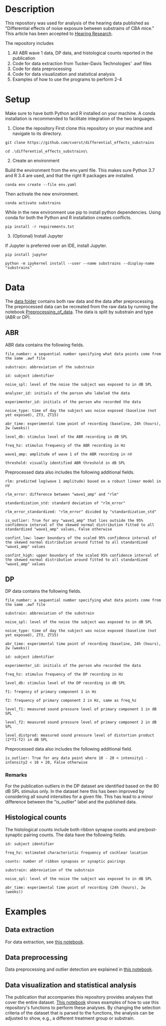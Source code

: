 # Description
This repository was used for analysis of the hearing data published as "Differential effects of noise exposure between substrains of CBA mice." This article has been accepted to [Hearing Research](https://www.sciencedirect.com/journal/hearing-research).

The repository includes
1. All ABR wave 1 data, DP data, and histological counts reported in the publication
2. Code for data extraction from Tucker-Davis Technologies' .awf files
3. Code for data preprocessing
4. Code for data visualization and statistical analysis
5. Examples of how to use the programs to perform 2-4

# Setup
Make sure to have both Python and R installed on your machine. A conda installation is recommended to facilitate integration of the two languages.

1. Clone the repository
First clone this repository on your machine and navigate to its directory.

`git clone https://github.com/cverst/differential_effects_substrains`

`cd .\differential_effects_substrains\`

2. Create an environment

Build the environment from the env.yaml file. This makes sure Python 3.7 and R 3.4 are used, and that the right R packages are installed.

`conda env create --file env.yaml`

Then activate the new environment.

`conda activate substrains`

While in the new environment use pip to install python dependencies. Using conda for both the Python and R installation creates conflicts.

`pip install -r requirements.txt`

3. (Optional) Install Jupyter

If Jupyter is preferred over an IDE, install Jupyter.

`pip install jupyter`

`python -m ipykernel install --user --name substrains --display-name "substrains"`

# Data

The [data folder](https://github.com/cverst/differential_effects_substrains/tree/main/data) contains both raw data and the data after preprocessing. The preprocessed data can be recreated from the raw data by running the notebook [Preprocessing_of_data](https://github.com/cverst/differential_effects_substrains/blob/main/Preprocessing_of_data.ipynb). The data is split by substrain and type (ABR or DP).

## ABR

ABR data contains the following fields.

    file_number: a sequential number specifying what data points come from the same .awf file

    substrain: abbreviation of the substrain

    id: subject identifier

    noise_spl: level of the noise the subject was exposed to in dB SPL

    analyzer_id: initials of the person who labeled the data

    experimenter_id: initials of the person who recorded the data

    noise_type: time of day the subject was noise exposed (baseline (not yet exposed), ZT3, ZT15)

    abr_time: experimental time point of recording (baseline, 24h (hours), 2w (weeks))

    level_db: stimulus level of the ABR recording in dB SPL

    freq_hz: stimulus frequency of the ABR recording in Hz

    wave1_amp: amplitude of wave 1 of the ABR recording in nV

    threshold: visually identified ABR threshold in dB SPL

Preprocessed data also includes the following additional fields.

    rlm: predicted log(wave 1 amplitude) based on a robust linear model in nV

    rlm_error: difference between "wave1_amp" and "rlm"

    standardization_std: standard deviation of "rlm_error"

    rlm_error_standardized: "rlm_error" divided by "standardization_std"

    is_outlier: True for any "wave1_amp" that lies outside the 95% confidence interval of the skewed normal distribution fitted to all standardized "wave1_amp" values, False otherwise

    confint_low: lower boundary of the scaled 95% confidence interval of the skewed normal distribution around fitted to all standardized "wave1_amp" values

    confint_high: upper boundary of the scaled 95% confidence interval of the skewed normal distribution around fitted to all standardized "wave1_amp" values

## DP

DP data contains the following fields.

    file_number: a sequential number specifying what data points come from the same .awf file

    substrain: abbreviation of the substrain

    noise_spl: level of the noise the subject was exposed to in dB SPL

    noise_type: time of day the subject was noise exposed (baseline (not yet exposed), ZT3, ZT15)

    abr_time: experimental time point of recording (baseline, 24h (hours), 2w (weeks))

    id: subject identifier

    experimenter_id: initials of the person who recorded the data

    freq_hz: stimulus frequency of the DP recording in Hz

    level_db: stimulus level of the DP recording in dB SPL

    f1: freqency of primary component 1 in Hz

    f2: frequency of primary component 2 in Hz, same as freq_hz

    level_f1: measured sound pressure level of primary component 1 in dB SPL

    level_f2: measured sound pressure level of primary component 2 in dB SPL

    level_distprod: measured sound pressure level of distortion product (2*f1-f2) in dB SPL

Preprocessed data also includes the following additional field.

    is_outlier: True for any data point where 10 - 20 < intensity1 - intensity2 < 10 + 20, False otherwise

### Remarks

For the publication outliers in the DP dataset are identified based on the 80 dB SPL stimulus only. In the dataset here this has been improved by considering all sound intensities for a given file. This has lead to a minor difference between the "is_outlier" label and the published data.

## Histological counts

The histological counts include both ribbon synapse counts and pre/post-synaptic pairing counts. The data have the following fields.

    id: subject identifier

    freq_hz: estimated characteristic frequency of cochlear location

    counts: number of ribbon synapses or synaptic pairings

    substrain: abbreviation of the substrain

    noise_spl: level of the noise the subject was exposed to in dB SPL

    abr_time: experimental time point of recording (24h (hours), 2w (weeks))

# Examples

## Data extraction

For data extraction, see [this notebook](https://github.com/cverst/differential_effects_substrains/blob/main/data_extraction/Data_to_csv.ipynb).

## Data preprocessing

Data preprocessing and outlier detection are explained in [this notebook](https://github.com/cverst/differential_effects_substrains/blob/main/Preprocessing_of_data.ipynb).

## Data visualization and statistical analysis

The publication that accompanies this repository provides analyses that cover the entire dataset. [This notebook](https://github.com/cverst/differential_effects_substrains/blob/main/Visualization_and_statistics.ipynb) shows examples of how to use this repository's functions to perform these analyses. By changing the selection criteria of the dataset that is parsed to the functions, the analysis can be adjusted to show, e.g., a different treatment group or substrain.
